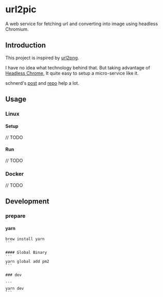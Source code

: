 # url2pic
A web service for fetching url and converting into image using headless Chromium.

## Introduction
This project is inspired by [url2png](https://www.url2png.com/).

I have no idea what technology behind that. But taking advantage of
[Headless Chrome](https://developers.google.com/web/updates/2017/04/headless-chrome), It quite easy to setup a
micro-service like it.

schnerd's [post](https://medium.com/@dschnr/using-headless-chrome-as-an-automated-screenshot-tool-4b07dffba79a) and
[repo](https://github.com/schnerd/chrome-headless-screenshots) help a lot.

## Usage

### Linux

#### Setup
// TODO

#### Run
// TODO

### Docker
// TODO

## Development

### prepare

#### yarn

````
brew install yarn
```

#### Global Binary
```
yarn global add pm2
```

### dev

```
yarn dev
```